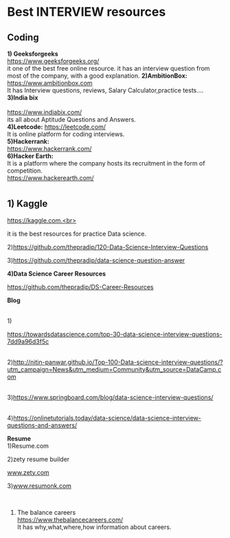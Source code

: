 # <b> Best INTERVIEW resources</b>

## <b>Coding</b>

<b> 1) Geeksforgeeks</b>
<br> https://www.geeksforgeeks.org/ <br>
it one of the best free online resource. it has an interview question from most of the company, with a good explanation.
<b> 2)AmbitionBox:</b> <br>
https://www.ambitionbox.com<br>
It has Interview questions, reviews, Salary Calculator,practice tests....<br>
<b> 3)India bix </b><br>
<br>https://www.indiabix.com/<br>
its all about Aptitude Questions and Answers.<br>
<b>4)Leetcode:</b>
https://leetcode.com/<br>
It is online platform for coding interviews.<br>
<b>5)Hackerrank:</b><br>
https://www.hackerrank.com/<br>
<b>6)Hacker Earth:</b><br>
It is a platform where the company hosts its recruitment in the form of competition.<br>
https://www.hackerearth.com/<br>

# <Data Science>

## 1) Kaggle<br>

https://kaggle.com.<br>

it is the best resources for practice Data science.<br>

2)https://github.com/thepradip/120-Data-Science-Interview-Questions<br>

3)https://github.com/thepradip/data-science-question-answer<br>

<b>4)Data Science Career Resources</b><br>

https://github.com/thepradip/DS-Career-Resources

<b>Blog</b>

<br>1)

https://towardsdatascience.com/top-30-data-science-interview-questions-7dd9a96d3f5c

<br>2)http://nitin-panwar.github.io/Top-100-Data-science-interview-questions/?utm_campaign=News&utm_medium=Community&utm_source=DataCamp.com

<br>3)https://www.springboard.com/blog/data-science-interview-questions/

<br>4)https://onlinetutorials.today/data-science/data-science-interview-questions-and-answers/

<b>Resume</b>
<br>
1)Resume.com<br>

2)zety resume builder<br>

www.zety.com<br>

3)www.resumonk.com<br>

<b><Careers></b><br>
1) The balance careers<br>
https://www.thebalancecareers.com/<br>
It has why,what,where,how information about careers.
